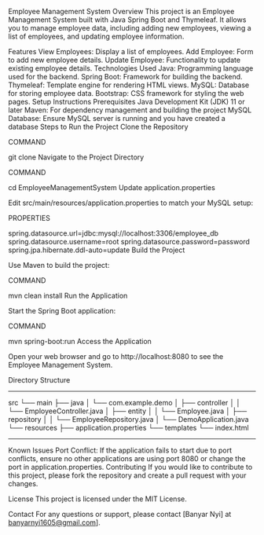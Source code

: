 Employee Management System
Overview
This project is an Employee Management System built with Java Spring Boot and Thymeleaf. It allows you to manage employee data, including adding new employees, viewing a list of employees, and updating employee information.

Features
View Employees: Display a list of employees.
Add Employee: Form to add new employee details.
Update Employee: Functionality to update existing employee details.
Technologies Used
Java: Programming language used for the backend.
Spring Boot: Framework for building the backend.
Thymeleaf: Template engine for rendering HTML views.
MySQL: Database for storing employee data.
Bootstrap: CSS framework for styling the web pages.
Setup Instructions
Prerequisites
Java Development Kit (JDK) 11 or later
Maven: For dependency management and building the project
MySQL Database: Ensure MySQL server is running and you have created a database
Steps to Run the Project
Clone the Repository

COMMAND

git clone <repository-url>
Navigate to the Project Directory

COMMAND

cd EmployeeManagementSystem
Update application.properties

Edit src/main/resources/application.properties to match your MySQL setup:

PROPERTIES

spring.datasource.url=jdbc:mysql://localhost:3306/employee_db
spring.datasource.username=root
spring.datasource.password=password
spring.jpa.hibernate.ddl-auto=update
Build the Project

Use Maven to build the project:

COMMAND

mvn clean install
Run the Application

Start the Spring Boot application:

COMMAND

mvn spring-boot:run
Access the Application

Open your web browser and go to http://localhost:8080 to see the Employee Management System.

Directory Structure
________________________________________________________________________________________

src
 └── main
     ├── java
     │   └── com.example.demo
     │       ├── controller
     │       │   └── EmployeeController.java
     │       ├── entity
     │       │   └── Employee.java
     │       ├── repository
     │       │   └── EmployeeRepository.java
     │       └── DemoApplication.java
     └── resources
         ├── application.properties
         └── templates
             └── index.html
________________________________________________________________________________________

Known Issues
Port Conflict: If the application fails to start due to port conflicts, ensure no other applications are using port 8080 or change the port in application.properties.
Contributing
If you would like to contribute to this project, please fork the repository and create a pull request with your changes.

License
This project is licensed under the MIT License.

Contact
For any questions or support, please contact [Banyar Nyi] at banyarnyi1605@gmail.com].
